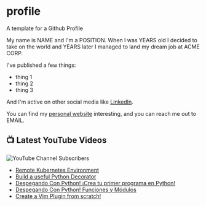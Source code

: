 # profile
A template for a Github Profile

My name is NAME and I'm a POSITION. When I was YEARS old I decided to take on the world and YEARS later I managed to land my dream job at ACME CORP.

I've published a few things:

* thing 1
* thing 2
* thing 3

And I'm active on other social media like [LinkedIn](https://www.linkedin.com/in/NICKNAME).

You can find my [personal website](https://example.com) interesting, and you can reach me out to EMAIL.


## 📺 Latest YouTube Videos

![YouTube Channel Subscribers](https://img.shields.io/youtube/channel/subscribers/UCt56bfntHoZFI60G5NIiTww?label=YouTube%20Subscribers&style=social)

<!-- YOUTUBE-VIDEOS-LIST:START -->
- [Remote Kubernetes Environment](https://www.youtube.com/watch?v=spdyUazZ57M)
- [Build a useful Python Decorator](https://www.youtube.com/watch?v=rSRT_eRTBIM)
- [Despegando Con Python! ¡Crea tu primer programa en Python!](https://www.youtube.com/watch?v=D7E-1SIN-jk)
- [Despegando Con Python! Funciones y Módulos](https://www.youtube.com/watch?v=51npm0NCNXk)
- [Create a Vim Plugin from scratch!](https://www.youtube.com/watch?v=x9633RtLnyA)
<!-- YOUTUBE-VIDEOS-LIST:END -->
